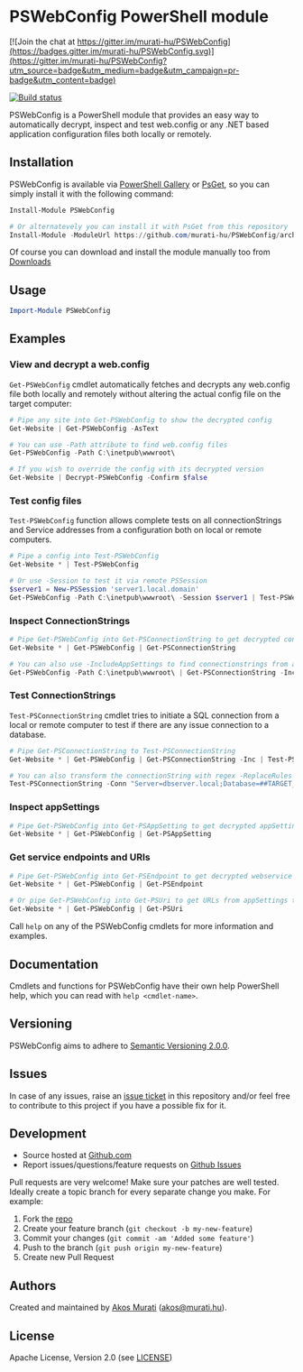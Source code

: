 PSWebConfig PowerShell module
==========================

[![Join the chat at https://gitter.im/murati-hu/PSWebConfig](https://badges.gitter.im/murati-hu/PSWebConfig.svg)](https://gitter.im/murati-hu/PSWebConfig?utm_source=badge&utm_medium=badge&utm_campaign=pr-badge&utm_content=badge)

[![Build status](https://ci.appveyor.com/api/projects/status/4tcovid4e04m1vdx?svg=true)](https://ci.appveyor.com/project/muratiakos/pswebconfig)

PSWebConfig is a PowerShell module that provides an easy way to automatically decrypt,
inspect and test web.config or any .NET based application configuration files both
locally or remotely.

## Installation
PSWebConfig is available via [PowerShell Gallery][PowerShellGallery] or [PsGet][psget],
so you can simply install it with the following command:
```powershell
Install-Module PSWebConfig

# Or alternatevely you can install it with PsGet from this repository
Install-Module -ModuleUrl https://github.com/murati-hu/PSWebConfig/archive/master.zip
```
Of course you can download and install the module manually too from
[Downloads][download]

## Usage
```powershell
Import-Module PSWebConfig
```

## Examples
### View and decrypt a web.config
`Get-PSWebConfig` cmdlet automatically fetches and decrypts any web.config
file both locally and remotely without altering the actual config file on the
target computer:
```powershell
# Pipe any site into Get-PSWebConfig to show the decrypted config
Get-Website | Get-PSWebConfig -AsText

# You can use -Path attribute to find web.config files
Get-PSWebConfig -Path C:\inetpub\wwwroot\

# If you wish to override the config with its decrypted version
Get-Website | Decrypt-PSWebConfig -Confirm $false
```
### Test config files
`Test-PSWebConfig` function  allows complete tests on all connectionStrings and
Service addresses from a configuration both on local or remote computers.
```powershell
# Pipe a config into Test-PSWebConfig
Get-Website * | Test-PSWebConfig

# Or use -Session to test it via remote PSSession
$server1 = New-PSSession 'server1.local.domain'
Get-PSWebConfig -Path C:\inetpub\wwwroot\ -Session $server1 | Test-PSWebConfig
```

### Inspect ConnectionStrings
```powershell
# Pipe Get-PSWebConfig into Get-PSConnectionString to get decrypted connectionstrings
Get-Website * | Get-PSWebConfig | Get-PSConnectionString

# You can also use -IncludeAppSettings to find connectionstrings from appSetting section
Get-PSWebConfig -Path C:\inetpub\wwwroot\ | Get-PSConnectionString -IncludeAppSettings
```

### Test ConnectionStrings
`Test-PSConnectionString` cmdlet tries to initiate a SQL connection from a local or
remote computer to test if there are any issue connection to a database.
```powershell
# Pipe Get-PSConnectionString to Test-PSConnectionString
Get-Website * | Get-PSWebConfig | Get-PSConnectionString -Inc | Test-PSConnectionString

# You can also transform the connectionString with regex -ReplaceRules hashtable
Test-PSConnectionString -Conn "Server=dbserver.local;Database=##TARGET_DB##" -ReplaceRules @{ '##TARGET_DB##'='myDb'}
```

### Inspect appSettings
```powershell
# Pipe Get-PSWebConfig into Get-PSAppSetting to get decrypted appSettings
Get-Website * | Get-PSWebConfig | Get-PSAppSetting
```

### Get service endpoints and URIs
```powershell
# Pipe Get-PSWebConfig into Get-PSEndpoint to get decrypted webservice addresses
Get-Website * | Get-PSWebConfig | Get-PSEndpoint

# Or pipe Get-PSWebConfig into Get-PSUri to get URLs from appSettings too.
Get-Website * | Get-PSWebConfig | Get-PSUri
```

Call `help` on any of the PSWebConfig cmdlets for more information and examples.

## Documentation
Cmdlets and functions for PSWebConfig have their own help PowerShell help, which
you can read with `help <cmdlet-name>`.

## Versioning
PSWebConfig aims to adhere to [Semantic Versioning 2.0.0][semver].

## Issues
In case of any issues, raise an [issue ticket][issues] in this repository and/or
feel free to contribute to this project if you have a possible fix for it.

## Development
* Source hosted at [Github.com][repo]
* Report issues/questions/feature requests on [Github Issues][issues]

Pull requests are very welcome! Make sure your patches are well tested.
Ideally create a topic branch for every separate change you make. For
example:

1. Fork the [repo][repo]
2. Create your feature branch (`git checkout -b my-new-feature`)
3. Commit your changes (`git commit -am 'Added some feature'`)
4. Push to the branch (`git push origin my-new-feature`)
5. Create new Pull Request

## Authors
Created and maintained by [Akos Murati][muratiakos] (<akos@murati.hu>).

## License
Apache License, Version 2.0 (see [LICENSE][LICENSE])

[repo]: https://github.com/murati-hu/PsWebConfig
[issues]: https://github.com/murati-hu/PsWebConfig/issues
[muratiakos]: http://murati.hu
[license]: LICENSE
[semver]: http://semver.org/
[psget]: http://psget.net/
[PowerShellGallery]: https://www.powershellgallery.com/packages/PSWebConfig
[download]: https://github.com/murati-hu/PSWebConfig/archive/master.zip
